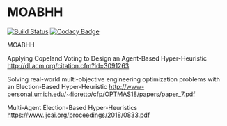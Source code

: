 # MOABHH

[![Build Status](https://travis-ci.org/vinixnan/MOABHH.svg?branch=master)](https://travis-ci.org/vinixnan/MOABHH)
[![Codacy Badge](https://api.codacy.com/project/badge/Grade/9c174ecbd58c41848008963c8f35ba0c)](https://www.codacy.com?utm_source=github.com&amp;utm_medium=referral&amp;utm_content=vinixnan/MOABHH&amp;utm_campaign=Badge_Grade)

MOABHH

Applying Copeland Voting to Design an Agent-Based Hyper-Heuristic
http://dl.acm.org/citation.cfm?id=3091263

Solving real-world multi-objective engineering optimization problems with an Election-Based Hyper-Heuristic
http://www-personal.umich.edu/~fioretto/cfp/OPTMAS18/papers/paper_7.pdf

Multi-Agent Election-Based Hyper-Heuristics
https://www.ijcai.org/proceedings/2018/0833.pdf
